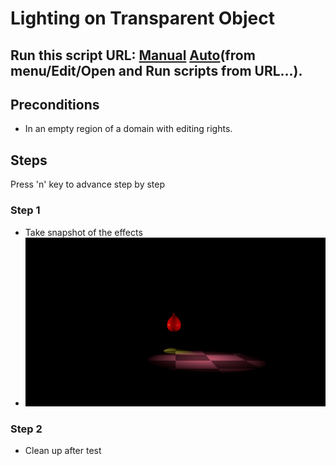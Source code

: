 # Lighting on Transparent Object
## Run this script URL: [Manual](https://raw.githubusercontent.com/highfidelity/hifi_tests/master/tests/engine/render/lighting/ponctual/onTransparent/test.js)   [Auto](https://raw.githubusercontent.com/highfidelity/hifi_tests/master/tests/engine/render/lighting/ponctual/onTransparent/testAuto.js)(from menu/Edit/Open and Run scripts from URL...).

## Preconditions
- In an empty region of a domain with editing rights.

## Steps
Press 'n' key to advance step by step

### Step 1
- Take snapshot of the effects
- ![](./ExpectedImage_00000.png)
### Step 2
- Clean up after test
